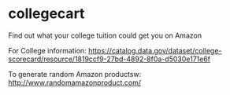 # collegecart
Find out what your college tuition could get you on Amazon


For College information: https://catalog.data.gov/dataset/college-scorecard/resource/1819ccf9-27bd-4892-8f0a-d5030e171e6f


To generate random Amazon productsw: http://www.randomamazonproduct.com/
